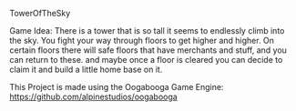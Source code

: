 TowerOfTheSky

Game Idea:
There is a tower that is so tall it seems to endlessly climb into the sky.
You fight your way through floors to get higher and higher.
On certain floors there will safe floors that have merchants and stuff, and you can return to these.
and maybe once a floor is cleared you can decide to claim it and build a little home base on it.

This Project is made using the Oogabooga Game Engine:
https://github.com/alpinestudios/oogabooga
